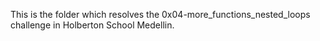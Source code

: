 This is the folder which resolves the 0x04-more_functions_nested_loops challenge in Holberton School Medellin.